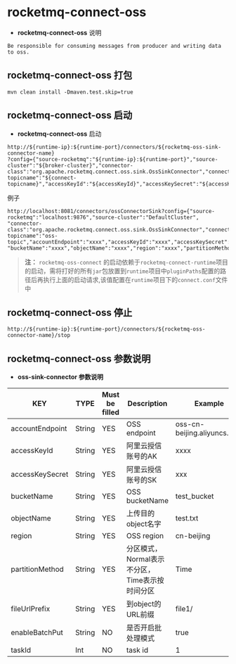 # rocketmq-connect-oss
* **rocketmq-connect-oss** 说明
```
Be responsible for consuming messages from producer and writing data to oss.
```

## rocketmq-connect-oss 打包
```
mvn clean install -Dmaven.test.skip=true
```

## rocketmq-connect-oss 启动

* **rocketmq-connect-oss** 启动

```
http://${runtime-ip}:${runtime-port}/connectors/${rocketmq-oss-sink-connector-name}
?config={"source-rocketmq":"${runtime-ip}:${runtime-port}","source-cluster":"${broker-cluster}","connector-class":"org.apache.rocketmq.connect.oss.sink.OssSinkConnector","connect-topicname":"${connect-topicname}","accessKeyId":"${accessKeyId}","accessKeySecret":"${accessKeySecret}","accountEndpoint":"${accountEndpoint}","bucketName":"${bucketName}","fileUrlPrefix":"${fileUrlPrefix}","objectName":"${objectName}","region":"${region}","partitionMethod":"${partitionMethod}"}
```

例子 
```
http://localhost:8081/connectors/ossConnectorSink?config={"source-rocketmq":"localhost:9876","source-cluster":"DefaultCluster",
"connector-class":"org.apache.rocketmq.connect.oss.sink.OssSinkConnector","connect-topicname":"oss-topic","accountEndpoint":"xxxx","accessKeyId":"xxxx","accessKeySecret":"xxxx",
"bucketName":"xxxx","objectName":"xxxx","region":"xxxx","partitionMethod":"xxxx","fileUrlPrefix":"xxxx"}
```

>**注：** `rocketmq-oss-connect` 的启动依赖于`rocketmq-connect-runtime`项目的启动，需将打好的所有`jar`包放置到`runtime`项目中`pluginPaths`配置的路径后再执行上面的启动请求,该值配置在`runtime`项目下的`connect.conf`文件中

## rocketmq-connect-oss 停止

```
http://${runtime-ip}:${runtime-port}/connectors/${rocketmq-oss-connector-name}/stop
```

## rocketmq-connect-oss 参数说明
* **oss-sink-connector 参数说明**

| KEY             | TYPE   | Must be filled | Description                    | Example                    
|-----------------|--------|----------------|--------------------------------|----------------------------|
| accountEndpoint | String | YES            | OSS endpoint                   | oss-cn-beijing.aliyuncs.com |
| accessKeyId     | String | YES            | 阿里云授信账号的AK                     | xxxx                       |
| accessKeySecret | String | YES            | 阿里云授信账号的SK                     | xxx                        |
| bucketName      | String | YES            | OSS bucketName                 | test_bucket                |
| objectName      | String | YES            | 上传目的object名字                   | test.txt                   |
| region          | String | YES            | OSS region                     | cn-beijing                 |
| partitionMethod | String | YES            | 分区模式，Normal表示不分区，Time表示按时间分区   | Time                       |
| fileUrlPrefix   | String | YES            | 到object的URL前缀                  | file1/                     |
| enableBatchPut  | String | NO             | 是否开启批处理模式                      | true                       |
| taskId          | Int    | NO             | task id                        | 1                          |

